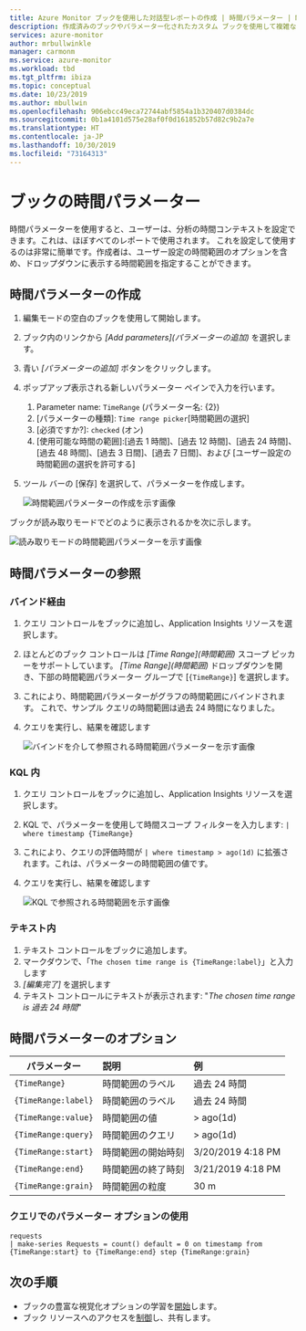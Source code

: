 ```yaml
---
title: Azure Monitor ブックを使用した対話型レポートの作成 | 時間パラメーター | Microsoft Docs
description: 作成済みのブックやパラメーター化されたカスタム ブックを使用して複雑なレポート作成を簡素化します。
services: azure-monitor
author: mrbullwinkle
manager: carmonm
ms.service: azure-monitor
ms.workload: tbd
ms.tgt_pltfrm: ibiza
ms.topic: conceptual
ms.date: 10/23/2019
ms.author: mbullwin
ms.openlocfilehash: 906ebcc49eca72744abf5854a1b320407d0384dc
ms.sourcegitcommit: 0b1a4101d575e28af0f0d161852b57d82c9b2a7e
ms.translationtype: HT
ms.contentlocale: ja-JP
ms.lasthandoff: 10/30/2019
ms.locfileid: "73164313"
---
```

# <a name="workbook-time-parameters"></a>ブックの時間パラメーター

時間パラメーターを使用すると、ユーザーは、分析の時間コンテキストを設定できます。これは、ほぼすべてのレポートで使用されます。 これを設定して使用するのは非常に簡単です。作成者は、ユーザー設定の時間範囲のオプションを含め、ドロップダウンに表示する時間範囲を指定することができます。 

## <a name="creating-a-time-parameter"></a>時間パラメーターの作成
1. 編集モードの空白のブックを使用して開始します。
2. ブック内のリンクから _[Add parameters]\(パラメーターの追加\)_ を選択します。
3. 青い _[パラメーターの追加]_ ボタンをクリックします。
4. ポップアップ表示される新しいパラメーター ペインで入力を行います。
    1. Parameter name: `TimeRange` (パラメーター名: {2})
    2. [パラメーターの種類]\: `Time range picker`[時間範囲の選択]
    3. [必須ですか?]\: `checked` (オン)
    4. [使用可能な時間の範囲]\:[過去 1 時間]、[過去 12 時間]、[過去 24 時間]、[過去 48 時間]、[過去 3 日間]、[過去 7 日間]、および [ユーザー設定の時間範囲の選択を許可する]
5. ツール バーの [保存] を選択して、パラメーターを作成します。

    ![時間範囲パラメーターの作成を示す画像](./media/workbooks-time/time-settings.png)

ブックが読み取りモードでどのように表示されるかを次に示します。

![読み取りモードの時間範囲パラメーターを示す画像](./media/workbooks-time/parameters-time.png)

## <a name="referencing-a-time-parameter"></a>時間パラメーターの参照
### <a name="via-bindings"></a>バインド経由
1. クエリ コントロールをブックに追加し、Application Insights リソースを選択します。
2. ほとんどのブック コントロールは _[Time Range]\(時間範囲\)_ スコープ ピッカーをサポートしています。 _[Time Range]\(時間範囲\)_ ドロップダウンを開き、下部の時間範囲パラメーター グループで [`{TimeRange}`] を選択します。
3. これにより、時間範囲パラメーターがグラフの時間範囲にバインドされます。 これで、サンプル クエリの時間範囲は過去 24 時間になりました。
4. クエリを実行し、結果を確認します

    ![バインドを介して参照される時間範囲パラメーターを示す画像](./media/workbooks-time/time-binding.png)

### <a name="in-kql"></a>KQL 内
1. クエリ コントロールをブックに追加し、Application Insights リソースを選択します。
2. KQL で、パラメーターを使用して時間スコープ フィルターを入力します: `| where timestamp {TimeRange}`
3. これにより、クエリの評価時間が `| where timestamp > ago(1d)` に拡張されます。これは、パラメーターの時間範囲の値です。
4. クエリを実行し、結果を確認します

    ![KQL で参照される時間範囲を示す画像](./media/workbooks-time/time-in-code.png)

### <a name="in-text"></a>テキスト内 
1. テキスト コントロールをブックに追加します。
2. マークダウンで、「`The chosen time range is {TimeRange:label}`」と入力します
3. _[編集完了]_ を選択します
4. テキスト コントロールにテキストが表示されます: "_The chosen time range is 過去 24 時間_"

## <a name="time-parameter-options"></a>時間パラメーターのオプション
| パラメーター | 説明 | 例 |
| ------------- |:-------------|:-------------|
| `{TimeRange}` | 時間範囲のラベル | 過去 24 時間 |
| `{TimeRange:label}` | 時間範囲のラベル | 過去 24 時間 |
| `{TimeRange:value}` | 時間範囲の値 | > ago(1d) |
| `{TimeRange:query}` | 時間範囲のクエリ | > ago(1d) |
| `{TimeRange:start}` | 時間範囲の開始時刻 | 3/20/2019 4:18 PM |
| `{TimeRange:end}` | 時間範囲の終了時刻 | 3/21/2019 4:18 PM |
| `{TimeRange:grain}` | 時間範囲の粒度 | 30 m |


### <a name="using-parameter-options-in-a-query"></a>クエリでのパラメーター オプションの使用
```kusto
requests
| make-series Requests = count() default = 0 on timestamp from {TimeRange:start} to {TimeRange:end} step {TimeRange:grain}
```

## <a name="next-steps"></a>次の手順

* ブックの豊富な視覚化オプションの学習を[開始](workbooks-visualizations.md)します。
* ブック リソースへのアクセスを[制御](workbooks-access-control.md)し、共有します。
